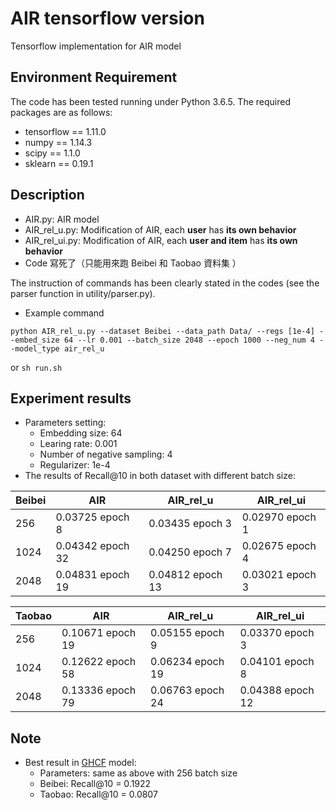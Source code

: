 # AIR tensorflow version
Tensorflow implementation for AIR model

## Environment Requirement
The code has been tested running under Python 3.6.5. The required packages are as follows:
* tensorflow == 1.11.0
* numpy == 1.14.3
* scipy == 1.1.0
* sklearn == 0.19.1

## Description
* AIR.py: AIR model
* AIR_rel_u.py: Modification of AIR, each **user** has **its own behavior**
* AIR_rel_ui.py: Modification of AIR, each **user and item** has **its own behavior**
* Code 寫死了（只能用來跑 Beibei 和 Taobao 資料集 ）

The instruction of commands has been clearly stated in the codes (see the parser function in utility/parser.py).

* Example command
```
python AIR_rel_u.py --dataset Beibei --data_path Data/ --regs [1e-4] --embed_size 64 --lr 0.001 --batch_size 2048 --epoch 1000 --neg_num 4 --model_type air_rel_u
```
or
```sh run.sh ```

## Experiment results
* Parameters setting: 
  * Embedding size: 64
  * Learing rate: 0.001
  * Number of negative sampling: 4  
  * Regularizer: 1e-4
* The results of Recall@10 in both dataset with different batch size: 

| Beibei |  AIR   | AIR_rel_u  | AIR_rel_ui |
|  ----  | ----  | ----  | ----  |
| 256  | 0.03725  epoch 8 | 0.03435  epoch 3 | 0.02970  epoch 1 |
| 1024  | 0.04342  epoch 32 | 0.04250  epoch 7 | 0.02675  epoch 4 |
| 2048 | 0.04831  epoch 19 | 0.04812  epoch 13 | 0.03021  epoch 3 |

| Taobao |  AIR   | AIR_rel_u  | AIR_rel_ui |
|  ----  | ----  | ----  | ----  |
| 256  | 0.10671 epoch 19 | 0.05155 epoch 9 | 0.03370 epoch 3 |
| 1024  | 0.12622  epoch 58 | 0.06234 epoch 19 |0.04101 epoch 8 |
| 2048 | 0.13336  epoch 79 | 0.06763 epoch 24 | 0.04388 epoch 12 |

## Note
* Best result in [GHCF](https://chenchongthu.github.io/files/AAAI_GHCF.pdf) model:
  * Parameters: same as above with 256 batch size
  * Beibei: Recall@10 = 0.1922
  * Taobao: Recall@10 = 0.0807
